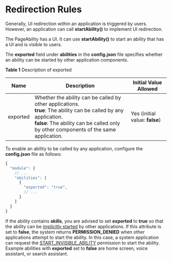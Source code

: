 # Redirection Rules


Generally, UI redirection within an application is triggered by users. However, an application can call **startAbility()** to implement UI redirection.


The PageAbility has a UI. It can use **startAbility()** to start an ability that has a UI and is visible to users.


The **exported** field under **abilities** in the **config.json** file specifies whether an ability can be started by other application components.


**Table 1** Description of exported

| Name| Description| Initial Value Allowed|
| -------- | -------- | -------- |
| exported | Whether the ability can be called by other applications.<br>**true**: The ability can be called by any application.<br>**false**: The ability can be called only by other components of the same application.| Yes (initial value: **false**)|


To enable an ability to be called by any application, configure the **config.json** file as follows:

```ts
{
  "module": {
    // ...
    "abilities": [
      {
        "exported": "true",
        // ...
      }
    ]
  }
}
```


If the ability contains **skills**, you are advised to set **exported** to **true** so that the ability can be [implicitly started](explicit-implicit-want-mappings.md#matching-rules-of-implicit-want) by other applications. If this attribute is set to **false**, the system returns **PERMISSION_DENIED** when other applications attempt to start the ability. In this case, a system application can request the [START_INVISIBLE_ABILITY](../security/permission-list.md) permission to start the ability. Example abilities with **exported** set to **false** are home screen, voice assistant, or search assistant.
